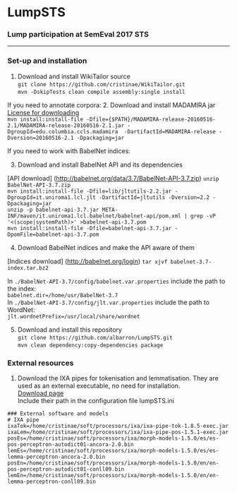 # LumpSTS
### Lump participation at SemEval 2017 STS
___
### Set-up and installation

1. Download and install WikiTailor source <br />
`git clone https://github.com/cristinae/WikiTailor.git` <br />
`mvn -DskipTests clean compile assembly:single install` <br />

If you need to annotate corpora:
2. Download and install MADAMIRA jar <br />
[License for downloading](http://innovation.columbia.edu/technologies/cu14012_arabic-language-disambiguation-for-natural-language-processing-applications) <br />
`mvn install:install-file -Dfile={$PATH}/MADAMIRA-release-20160516-2.1/MADAMIRA-release-20160516-2.1.jar -DgroupId=edu.columbia.ccls.madamira  -DartifactId=MADAMIRA-release -Dversion=20160516-2.1 -Dpackaging=jar` <br />

If you need to work with BabelNet indices:

3. Download and install BabelNet API and its dependencies

[API download] (http://babelnet.org/data/3.7/BabelNet-API-3.7.zip)  `unzip BabelNet-API-3.7.zip` <br />
`mvn install:install-file -Dfile=lib/jltutils-2.2.jar -DgroupId=it.uniroma1.lcl.jlt -DartifactId=jltutils -Dversion=2.2 -Dpackaging=jar` <br />
`unzip -p babelnet-api-3.7.jar META-INF/maven/it.uniroma1.lcl.babelnet/babelnet-api/pom.xml | grep -vP '<(scope|systemPath)>' >babelnet-api-3.7.pom` <br />
`mvn install:install-file -Dfile=babelnet-api-3.7.jar -DpomFile=babelnet-api-3.7.pom` <br />

4. Download BabelNet indices and make the API aware of them

[Indices download] (http://babelnet.org/login) `tar xjvf babelnet-3.7-index.tar.bz2` <br />

In `./BabelNet-API-3.7/config/babelnet.var.properties` include the path to the index:  <br />
 `babelnet.dir=/home/usr/BabelNet-3.7` <br />
In `./BabelNet-API-3.7/config/jlt.var.properties` include the path to WordNet:  <br />
 `jlt.wordnetPrefix=/usr/local/share/wordnet` <br />

5. Download and install this repository <br />
`git clone https://github.com/albarron/LumpSTS.git` <br />
`mvn clean dependency:copy-dependencies package` <br />

### External resources
1. Download the IXA pipes for tokenisation and lemmatisation. They are used as an external executable, no need for installation.<br />
[Download page](http://ixa2.si.ehu.es/ixa-pipes/download.html)<br />
Include their path in the configuration file lumpSTS.ini<br />

```
### External software and models
# IXA pipe
ixaTok=/home/cristinae/soft/processors/ixa/ixa-pipe-tok-1.8.5-exec.jar
ixaLem=/home/cristinae/soft/processors/ixa/ixa-pipe-pos-1.5.1-exec.jar
posEs=/home/cristinae/soft/processors/ixa/morph-models-1.5.0/es/es-pos-perceptron-autodict01-ancora-2.0.bin
lemEs=/home/cristinae/soft/processors/ixa/morph-models-1.5.0/es/es-lemma-perceptron-ancora-2.0.bin
posEn=/home/cristinae/soft/processors/ixa/morph-models-1.5.0/en/en-pos-perceptron-autodict01-conll09.bin
lemEn=/home/cristinae/soft/processors/ixa/morph-models-1.5.0/en/en-lemma-perceptron-conll09.bin
```

